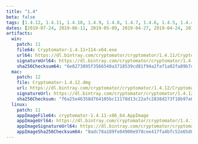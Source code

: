 ```yaml
---
title: "1.4"
beta: false
tags: [1.4.12, 1.4.11, 1.4.10, 1.4.9, 1.4.8, 1.4.7, 1.4.6, 1.4.5, 1.4.4, 1.4.3, 1.4.2, 1.4.1, 1.4.0]
dates: [2019-07-24, 2019-06-11, 2019-05-09, 2019-04-27, 2019-04-24, 2019-04-12, 2019-03-01, 2019-02-16, 2019-02-15, 2019-02-12, 2019-01-17, 2019-01-16, 2018-11-06]
artifacts:
  win:
    patch: 11
    file64: Cryptomator-1.4.11+114-x64.exe
    url64: https://dl.bintray.com/cryptomator/cryptomator/1.4.11/Cryptomator-1.4.11%2B114-x64.exe
    signatureUrl64: https://dl.bintray.com/cryptomator/cryptomator/1.4.11/Cryptomator-1.4.11%2B114-x64.exe.asc
    sha256Checksum64: "6e8273895f3566540a3718539cd81f94a2faf1a82fa89b7c1335fc11a8ba4397"
  mac:
    patch: 12
    file: Cryptomator-1.4.12.dmg
    url: https://dl.bintray.com/cryptomator/cryptomator/1.4.12/Cryptomator-1.4.12.dmg
    signatureUrl: https://dl.bintray.com/cryptomator/cryptomator/1.4.12/Cryptomator-1.4.12.dmg.asc
    sha256Checksum: "f6a25e46358d764105bc11178d13c22afc2838d273f18b97a093c97567c5fe8d"
  linux:
    patch: 11
    appImageFile64: cryptomator-1.4.11-x86_64.AppImage
    appImageUrl64: https://dl.bintray.com/cryptomator/cryptomator/1.4.11/cryptomator-1.4.11-x86_64.AppImage
    appImageSignatureUrl64: https://dl.bintray.com/cryptomator/cryptomator/1.4.11/cryptomator-1.4.11-x86_64.AppImage.asc
    appImageSha256Checksum64: "8adc78a189fe84900e978cee417fa4bfc52e65d8617818c2ea1561e51100cd07"
---
```

